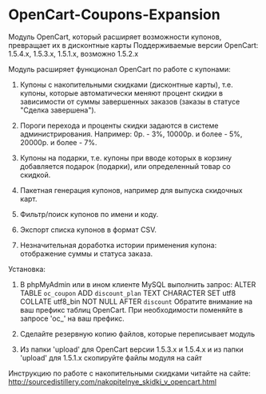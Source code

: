 OpenCart-Coupons-Expansion
==========================

Модуль OpenCart, который расширяет возможности купонов, превращает их в дисконтные карты
Поддерживаемые версии OpenCart: 1.5.4.x, 1.5.3.x, 1.5.1.x, возможно 1.5.2.x

Модуль расширяет функционал OpenCart по работе с купонами:

1. Купоны с накопительными скидками (дисконтные карты), 
т.е. купоны, которые автоматически меняют процент скидки в зависимости от
суммы завершенных заказов (заказы в статусе "Сделка завершена").

2. Пороги перехода и проценты скидки задаются в системе администрирования.
Например: 0р. - 3%, 10000р. и более - 5%, 20000р. и более - 7%.

3. Купоны на подарки, т.е. купоны при вводе которых в корзину добавляется
подарок (подарки), или определенный товар со скидкой.

4. Пакетная генерация купонов, например для выпуска скидочных карт.

5. Фильтр/поиск купонов по имени и коду.

6. Экспорт списка купонов в формат CSV.

7. Незначительная доработка истории применения купона: отображение суммы и статуса заказа.


Установка:

1. В phpMyAdmin или в ином клиенте MySQL выполнить запрос:
ALTER TABLE `oc_coupon` ADD `discount_plan` TEXT CHARACTER SET utf8 COLLATE utf8_bin NOT NULL AFTER `discount` 
Обратите внимание на ваш префикс таблиц OpenCart. При необходимости поменяйте в запросе 'ос_' на ваш префикс.

2. Сделайте резервную копию файлов, которые переписывает модуль

3. Из папки 'upload' для OpenCart версии 1.5.3.x и  1.5.4.x и из папки 'upload' для 1.5.1.x скопируйте файлы модуля на сайт

Инструкцию по работе с накопительными скидками читайте на сайте: http://sourcedistillery.com/nakopitelnye_skidki_v_opencart.html
